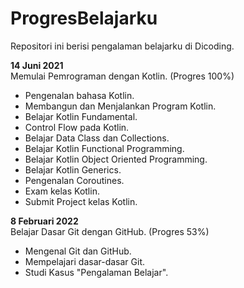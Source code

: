 # ProgresBelajarku

Repositori ini berisi pengalaman belajarku di Dicoding.  

**14 Juni 2021**  
Memulai Pemrograman dengan Kotlin. (Progres 100%)
* Pengenalan bahasa Kotlin.
* Membangun dan Menjalankan Program Kotlin.
* Belajar Kotlin Fundamental.
* Control Flow pada Kotlin.
* Belajar Data Class dan Collections.
* Belajar Kotlin Functional Programming.
* Belajar Kotlin Object Oriented Programming.
* Belajar Kotlin Generics.
* Pengenalan Coroutines.
* Exam kelas Kotlin.
* Submit Project kelas Kotlin.

**8 Februari 2022**  
Belajar Dasar Git dengan GitHub. (Progres 53%)
* Mengenal Git dan GitHub.
* Mempelajari dasar-dasar Git.
* Studi Kasus "Pengalaman Belajar".
